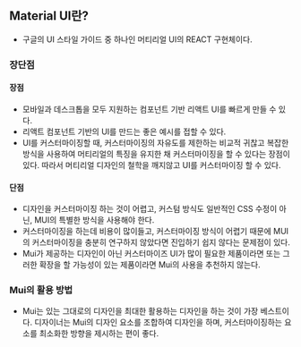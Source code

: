 ## Material UI란?
- 구글의 UI 스타일 가이드 중 하나인 머티리얼 UI의 REACT 구현체이다.

### 장단점
#### 장점
- 모바일과 데스크톱을 모두 지원하는 컴포넌트 기반 리액트 UI를 빠르게 만들 수 있다.
- 리액트 컴포넌트 기반의 UI를 만드는 좋은 예시를 접할 수 있다.
- UI를 커스터마이징할 때, 커스터마이징의 자유도를 제한하는 비교적 귀찮고 복잡한 방식을 사용하여 머티리얼의 특징을 유지한 채 커스터마이징을 할 수 있다는 장점이 있다. 따라서 머티리얼 디자인의 철학을 깨지않고 UI를 커스터마이징 할 수 있다.

#### 단점
- 디자인을 커스터마이징 하는 것이 어렵고, 커스텀 방식도 일반적인 CSS 수정이 아닌, MUI의 특별한 방식을 사용해야 한다.
- 커스터마이징을 하는데 비용이 많이들고, 커스터마이징 방식이 어렵기 때문에 MUI의 커스터마이징을 충분히 연구하지 않았다면 진입하기 쉽지 않다는 문제점이 있다.
- Mui가 제공하는 디자인이 아닌 커스터마이즈 UI가 많이 필요한 제품이라면 또는 그러한 확장을 할 가능성이 있는 제품이라면 Mui의 사용을 추천하지 않는다.

### Mui의 활용 방법
- Mui는 있는 그대로의 디자인을 최대한 활용하는 디자인을 하는 것이 가장 베스트이다. 디자이너는 Mui의 디자인 요소를 조합하여 디자인을 하며, 커스터마이징하는 요소를 최소화한 방향을 제시하는 편이 좋다.
